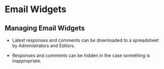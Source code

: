 # Email Widgets

## Managing Email Widgets
<div id="gv-managing-email-widgets"></div>

* Latest responses and comments can be downloaded to a spreadsheet by Administrators and Editors.

* Responses and comments can be hidden in the case something is inappropriate.
